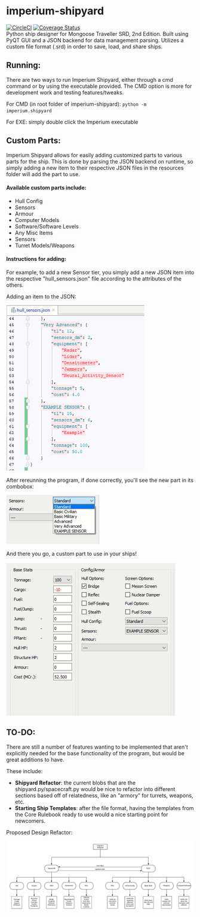 # imperium-shipyard
[![CircleCI](https://circleci.com/gh/Milkshak3s/imperium-shipyard.svg?style=svg)](https://circleci.com/gh/Milkshak3s/imperium-shipyard)
[![Coverage Status](https://coveralls.io/repos/github/Milkshak3s/imperium-shipyard/badge.svg?branch=master)](https://coveralls.io/github/Milkshak3s/imperium-shipyard?branch=master)  
Python ship designer for Mongoose Traveller SRD, 2nd Edition. Built using PyQT GUI and a JSON backend for data management
parsing. Utilizes a custom file format (.srd) in order to save, load, and share ships.

## Running:
There are two ways to run Imperium Shipyard, either through a cmd command or by using the executable provided. The CMD 
option is more for development work and testing features/tweaks.

For CMD (in root folder of imperium-shipyard): `python -m imperium.shipyard`

For EXE: simply double click the Imperium executable


## Custom Parts:
Imperium Shipyard allows for easily adding customized parts to various parts for the ship. This is done by parsing the JSON 
backend on runtime, so simply adding a new item to their respective JSON files in the resources folder will add the part to use.

#### Available custom parts include:
<ul>
    <li>Hull Config</li>
    <li>Sensors</li>
    <li>Armour</li>
    <li>Computer Models</li>
    <li>Software/Software Levels</li>
    <li>Any Misc Items</li>
    <li>Sensors</li>
    <li>Turret Models/Weapons</li>
</ul>

#### Instructions for adding:
For example, to add a new Sensor tier, you simply add a new JSON item into the respective "hull_sensors.json" file according to the
attributes of the others.

Adding an item to the JSON:

<img src="images/custom_sensor.PNG" alt="Image of JSON file"></img>

After rereunning the program, if done correctly, you'll see the new part in its combobox:

<img src="images/added_sensor.png" alt="Sensor in ComboBox"></img>

And there you go, a custom part to use in your ships!

<img src="images/custom_stats.PNG" alt="Picture of stats with custom sensor"></img>


## TO-DO:
There are still a number of features wanting to be implemented that aren't explicitly needed for the base functionality
of the program, but would be great additions to have.

These include:
<ul>
    <li><b> Shipyard Refactor</b>: the current blobs that are the shipyard.py/spacecraft.py would be nice to refactor into
    different sections based off of relatedness, like an "armory" for turrets, weapons, etc.</li>
    <li> <b>Starting Ship Templates</b>: after the file format, having the templates from the Core Rulebook ready to use would
    a nice starting point for newcomers.</li>
</ul>

Proposed Design Refactor:

<img src="images/imperium_design.png" alt="Picture of redesign"></img>